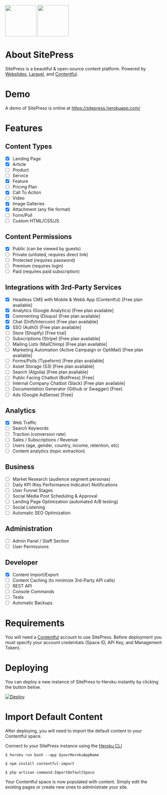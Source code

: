<div><img src="https://images.contentful.com/x5o3atz1wqhm/2PWSbcsefYImQyMuqcIuGi/5efaa2c98a4819ef729885a7c3aa381c/App_Icon_2x.png" width="100">
<img src="http://www.luckyrabbit.info/images/lr-logo.png" width="100">
</div>

# About SitePress
SitePress is a beautiful &amp; open-source content platform. Powered by [Webslides](https://github.com/webslides/webslides/), [Laravel](https://laravel.com), and [Contentful](https://contentful.com).

# Demo
A demo of SitePress is online at https://sitepress.herokuapp.com/

# Features 

## Content Types
* [x] Landing Page
* [x] Article
* [ ] Product
* [ ] Service
* [x] Feature
* [ ] Pricing Plan
* [x] Call To Action
* [ ] Video
* [x] Image Galleries
* [x] Attachment (any file format)
* [ ] Form/Poll
* [ ] Custom HTML/CSS/JS

## Content Permissions
* [x] Public (can be viewed by guests)
* [ ] Private (unlisted, requires direct link)
* [ ] Protected (requires password)
* [ ] Premium (requires login)
* [ ] Paid (requires paid subscription)

## Integrations with 3rd-Party Services
* [x] Headless CMS with Mobile & Webb App (Contentful) [Free plan available]
* [x] Analytics (Google Analytics) [Free plan available]
* [x] Commenting (Disqus) [Free plan available]
* [x] Chat (Drift/Intercom) [Free plan available]
* [x] SSO (Auth0) [Free plan available]
* [ ] Store (Shopify) [Free trial]
* [ ] Subscriptions (Stripe) [Free plan available]
* [ ] Mailing Lists (MailChimp) [Free plan available]
* [ ] Marketing Automation (Active Campaign or OptiMail) [Free plan available]
* [ ] Forms/Polls (Typeform) [Free plan available]
* [ ] Asset Storage (S3) [Free plan available]
* [ ] Search (Algolia) [Free plan available]
* [ ] Public Facing Chatbot (BotPress) [Free]
* [ ] Internal Company Chatbot (Slack) [Free plan available]
* [ ] Documentation Generator (Github or Swagger) [Free]
* [ ] Ads (Google AdSense) [Free]

## Analytics
* [x] Web Traffic
* [ ] Search Keywords
* [ ] Traction (conversion rate)
* [ ] Sales / Subscriptions / Revenue
* [ ] Users (age, gender, country, income, retention, etc)
* [ ] Content analytics (topic extraction)

## Business
* [ ] Market Research (audience segment personas)
* [ ] Daily KPI (Key Performance Indicator) Notifications
* [ ] User Funnel Stages
* [ ] Social Media Post Scheduling & Approval
* [ ] Landing Page Optimization (automated A/B testing)
* [ ] Social Listening
* [ ] Automatic SEO Optimization

## Administration
* [ ] Admin Panel / Staff Section
* [ ] User Permissions

## Developer
* [x] Content Import/Export
* [ ] Content Caching (to minimize 3rd-Party API calls)
* [ ] REST API
* [ ] Console Commands
* [ ] Tests
* [ ] Automatic Backups

# Requirements
You will need a [Contentful](https://contentful.com) account to use SitePress. Before deployment you must specify your account credentials (Space ID, API Key, and Management Token).

# Deploying
You can deploy a new instance of SitePress to Heroku instantly by clicking the button below.

[![Deploy](https://www.herokucdn.com/deploy/button.svg)](https://heroku.com/deploy?template=https://github.com/luckyrabbitllc/SitePress)

# Import Default Content
After deploying, you will need to import the default content to your Contentful space. 

Connect to your SitePress instance using the [Heroku CLI](https://devcenter.heroku.com/articles/heroku-cli)

```
$ heroku run bash --app $yourHerokuAppName
```

```
$ npm install contentful-import
```

```
$ php artisan command:ImportDefaultSpace
```

Your Contentful space is now populated with content. Simply edit the existing pages or create new ones to administrate your site.